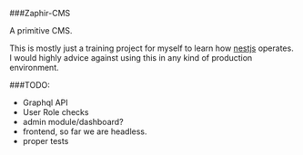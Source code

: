 ###Zaphir-CMS

A primitive CMS. 

This is mostly just a training project for myself to learn how [nestjs](https://nestjs.com) operates. I would highly advice against using this in any kind of production environment.


###TODO:
- Graphql API
- User Role checks
- admin module/dashboard?
- frontend, so far we are headless.
- proper tests